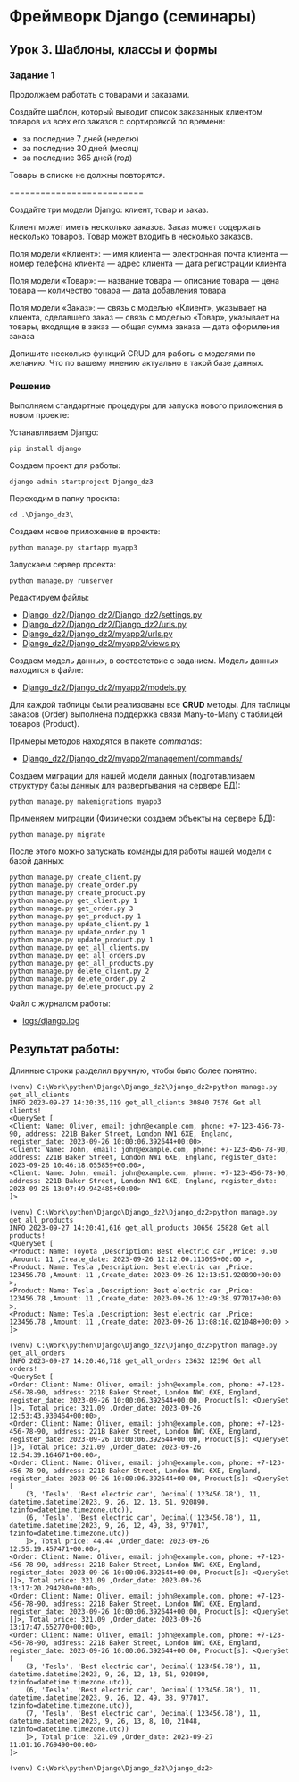 # Фреймворк Django (семинары)
## Урок 3. Шаблоны, классы и формы

### Задание 1

Продолжаем работать с товарами и заказами.

Создайте шаблон, который выводит список заказанных клиентом товаров из всех его заказов с 
сортировкой по времени:

- за последние 7 дней (неделю)
- за последние 30 дней (месяц)
- за последние 365 дней (год)

Товары в списке не должны повторятся.

==========================

Создайте три модели Django: клиент, товар и заказ.

Клиент может иметь несколько заказов. Заказ может содержать несколько товаров. Товар может входить в несколько заказов.

Поля модели «Клиент»:
— имя клиента
— электронная почта клиента
— номер телефона клиента
— адрес клиента
— дата регистрации клиента

Поля модели «Товар»:
— название товара
— описание товара
— цена товара
— количество товара
— дата добавления товара

Поля модели «Заказ»:
— связь с моделью «Клиент», указывает на клиента, сделавшего заказ
— связь с моделью «Товар», указывает на товары, входящие в заказ
— общая сумма заказа
— дата оформления заказа

Допишите несколько функций CRUD для работы с моделями по желанию. Что по вашему мнению актуально в такой базе данных.

### Решение
Выполняем стандартные процедуры для запуска нового приложения в новом проекте:

Устанавливаем Django:

    pip install django

Создаем проект для работы:

    django-admin startproject Django_dz3

Переходим в папку проекта:

    cd .\Django_dz3\

Создаем новое приложение в проекте:

    python manage.py startapp myapp3

Запускаем сервер проекта:

    python manage.py runserver

Редактируем файлы:

- [Django_dz2/Django_dz2/Django_dz2/settings.py](/Django_dz2/Django_dz2/settings.py)
- [Django_dz2/Django_dz2/Django_dz2/urls.py](/Django_dz2/Django_dz2/urls.py)
- [Django_dz2/Django_dz2/myapp2/urls.py](/Django_dz2/myapp2/urls.py)
- [Django_dz2/Django_dz2/myapp2/views.py](/Django_dz2/myapp2/views.py)

Создаем модель данных, в соответствие с заданием. 
Модель данных находится в файле: 

- [Django_dz2/Django_dz2/myapp2/models.py](/Django_dz2/myapp2/models.py)

Для каждой таблицы были реализованы все **CRUD** методы. Для таблицы заказов (Order) выполнена поддержка связи 
Many-to-Many с таблицей товаров (Product). 

Примеры методов находятся в пакете *commands*:

- [Django_dz2/Django_dz2/myapp2/management/commands/](/Django_dz2/myapp2/management/commands)

Создаем миграции для нашей модели данных (подготавливаем структуру базы данных для развертывания на сервере БД):

    python manage.py makemigrations myapp3

Применяем миграции (Физически создаем объекты на сервере БД):

    python manage.py migrate

После этого можно запускать команды для работы нашей модели с базой данных:

    python manage.py create_client.py
    python manage.py create_order.py
    python manage.py create_product.py
    python manage.py get_client.py 1
    python manage.py get_order.py 3
    python manage.py get_product.py 1
    python manage.py update_client.py 1
    python manage.py update_order.py 1
    python manage.py update_product.py 1
    python manage.py get_all_clients.py
    python manage.py get_all_orders.py
    python manage.py get_all_products.py
    python manage.py delete_client.py 2
    python manage.py delete_order.py 2
    python manage.py delete_product.py 2


Файл с журналом работы:

- [logs/django.log](/Django_dz2/logs/django.log) 

## Результат работы:

Длинные строки разделил вручную, чтобы было более понятно:

    (venv) C:\Work\python\Django\Django_dz2\Django_dz2>python manage.py get_all_clients
    INFO 2023-09-27 14:20:35,119 get_all_clients 30840 7576 Get all clients!
    <QuerySet [
    <Client: Name: Oliver, email: john@example.com, phone: +7-123-456-78-90, address: 221B Baker Street, London NW1 6XE, England, register_date: 2023-09-26 10:00:06.392644+00:00>, 
    <Client: Name: John, email: john@example.com, phone: +7-123-456-78-90, address: 221B Baker Street, London NW1 6XE, England, register_date: 2023-09-26 10:46:18.055859+00:00>, 
    <Client: Name: John, email: john@example.com, phone: +7-123-456-78-90, address: 221B Baker Street, London NW1 6XE, England, register_date: 2023-09-26 13:07:49.942485+00:00>
    ]>

    (venv) C:\Work\python\Django\Django_dz2\Django_dz2>python manage.py get_all_products
    INFO 2023-09-27 14:20:41,616 get_all_products 30656 25828 Get all products!
    <QuerySet [
    <Product: Name: Toyota ,Description: Best electric car ,Price: 0.50 ,Amount: 11 ,Create_date: 2023-09-26 12:12:00.113095+00:00 >, 
    <Product: Name: Tesla ,Description: Best electric car ,Price: 123456.78 ,Amount: 11 ,Create_date: 2023-09-26 12:13:51.920890+00:00 >, 
    <Product: Name: Tesla ,Description: Best electric car ,Price: 123456.78 ,Amount: 11 ,Create_date: 2023-09-26 12:49:38.977017+00:00 >, 
    <Product: Name: Tesla ,Description: Best electric car ,Price: 123456.78 ,Amount: 11 ,Create_date: 2023-09-26 13:08:10.021048+00:00 >
    ]>

    (venv) C:\Work\python\Django\Django_dz2\Django_dz2>python manage.py get_all_orders
    INFO 2023-09-27 14:20:46,718 get_all_orders 23632 12396 Get all orders!
    <QuerySet [
    <Order: Client: Name: Oliver, email: john@example.com, phone: +7-123-456-78-90, address: 221B Baker Street, London NW1 6XE, England, register_date: 2023-09-26 10:00:06.392644+00:00, Product[s]: <QuerySet []>, Total price: 321.09 ,Order_date: 2023-09-26 12:53:43.930464+00:00>, 
    <Order: Client: Name: Oliver, email: john@example.com, phone: +7-123-456-78-90, address: 221B Baker Street, London NW1 6XE, England, register_date: 2023-09-26 10:00:06.392644+00:00, Product[s]: <QuerySet []>, Total price: 321.09 ,Order_date: 2023-09-26 12:54:39.164671+00:00>, 
    <Order: Client: Name: Oliver, email: john@example.com, phone: +7-123-456-78-90, address: 221B Baker Street, London NW1 6XE, England, register_date: 2023-09-26 10:00:06.392644+00:00, Product[s]: <QuerySet [
        (3, 'Tesla', 'Best electric car', Decimal('123456.78'), 11, datetime.datetime(2023, 9, 26, 12, 13, 51, 920890, tzinfo=datetime.timezone.utc)), 
        (6, 'Tesla', 'Best electric car', Decimal('123456.78'), 11, datetime.datetime(2023, 9, 26, 12, 49, 38, 977017, tzinfo=datetime.timezone.utc))
        ]>, Total price: 44.44 ,Order_date: 2023-09-26 12:55:19.457471+00:00>, 
    <Order: Client: Name: Oliver, email: john@example.com, phone: +7-123-456-78-90, address: 221B Baker Street, London NW1 6XE, England, register_date: 2023-09-26 10:00:06.392644+00:00, Product[s]: <QuerySet []>, Total price: 321.09 ,Order_date: 2023-09-26 13:17:20.294280+00:00>, 
    <Order: Client: Name: Oliver, email: john@example.com, phone: +7-123-456-78-90, address: 221B Baker Street, London NW1 6XE, England, register_date: 2023-09-26 10:00:06.392644+00:00, Product[s]: <QuerySet []>, Total price: 321.09 ,Order_date: 2023-09-26 13:17:47.652770+00:00>, 
    <Order: Client: Name: Oliver, email: john@example.com, phone: +7-123-456-78-90, address: 221B Baker Street, London NW1 6XE, England, register_date: 2023-09-26 10:00:06.392644+00:00, Product[s]: <QuerySet [
        (3, 'Tesla', 'Best electric car', Decimal('123456.78'), 11, datetime.datetime(2023, 9, 26, 12, 13, 51, 920890, tzinfo=datetime.timezone.utc)), 
        (6, 'Tesla', 'Best electric car', Decimal('123456.78'), 11, datetime.datetime(2023, 9, 26, 12, 49, 38, 977017, tzinfo=datetime.timezone.utc)), 
        (7, 'Tesla', 'Best electric car', Decimal('123456.78'), 11, datetime.datetime(2023, 9, 26, 13, 8, 10, 21048, tzinfo=datetime.timezone.utc))
        ]>, Total price: 321.09 ,Order_date: 2023-09-27 11:01:16.769490+00:00>
    ]>

    (venv) C:\Work\python\Django\Django_dz2\Django_dz2>

